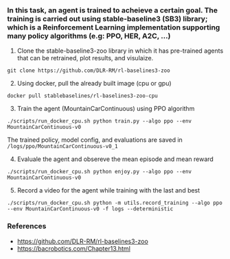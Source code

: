 ### In this task, an agent is trained to acheieve a certain goal. The training is carried out using stable-baseline3 (SB3) library; which is a Reinforcement Learning implementation supporting many policy algorithms (e.g: PPO, HER, A2C, ...) 

1. Clone the stable-baseline3-zoo library in which it has pre-trained agents that can be retrained, plot results, and visulaize.
```
git clone https://github.com/DLR-RM/rl-baselines3-zoo
```
2. Using docker, pull the already built image (cpu or gpu)
```
docker pull stablebaselines/rl-baselines3-zoo-cpu
```
3. Train the agent (MountainCarContinuous) using PPO algorithm
```
./scripts/run_docker_cpu.sh python train.py --algo ppo --env MountainCarContinuous-v0 
```
The trained policy, model config, and evaluations are saved in ``` /logs/ppo/MountainCarContinuous-v0_1 ``` 

4. Evaluale the agent and obsereve the mean episode and mean reward
```
./scripts/run_docker_cpu.sh python enjoy.py --algo ppo --env MountainCarContinuous-v0 
```
5. Record a video for the agent while training with the last and best 
```
./scripts/run_docker_cpu.sh python -m utils.record_training --algo ppo --env MountainCarContinuous-v0 -f logs --deterministic
```


### References
- https://github.com/DLR-RM/rl-baselines3-zoo
- https://bacrobotics.com/Chapter13.html

